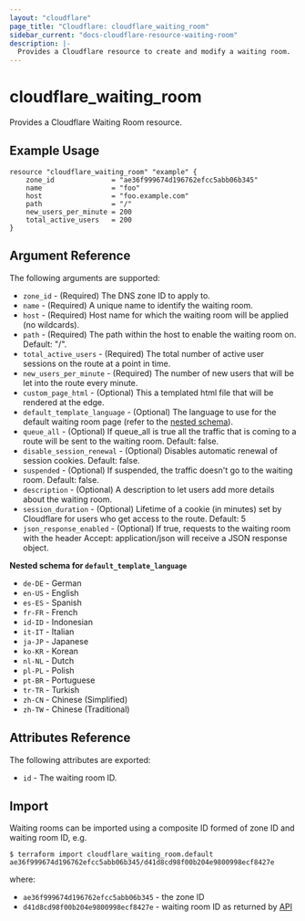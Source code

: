 ```yaml
---
layout: "cloudflare"
page_title: "Cloudflare: cloudflare_waiting_room"
sidebar_current: "docs-cloudflare-resource-waiting-room"
description: |-
  Provides a Cloudflare resource to create and modify a waiting room.
---
```


# cloudflare_waiting_room

Provides a Cloudflare Waiting Room resource.

## Example Usage

```hcl
resource "cloudflare_waiting_room" "example" {
    zone_id              = "ae36f999674d196762efcc5abb06b345"
    name                 = "foo"
    host                 = "foo.example.com"
    path                 = "/"
    new_users_per_minute = 200
    total_active_users   = 200
}
```

## Argument Reference

The following arguments are supported:

* `zone_id` - (Required) The DNS zone ID to apply to.
* `name` - (Required) A unique name to identify the waiting room.
* `host` - (Required) Host name for which the waiting room will be applied (no wildcards).
* `path` - (Required) The path within the host to enable the waiting room on. Default: "/".
* `total_active_users` - (Required) The total number of active user sessions on the route at a point in time.
* `new_users_per_minute` - (Required) The number of new users that will be let into the route every minute.
* `custom_page_html` - (Optional) This a templated html file that will be rendered at the edge.
* `default_template_language` - (Optional) The language to use for the default waiting room page (refer to the [nested schema](#nestedblock--default-template-language)).
* `queue_all` - (Optional) If queue_all is true all the traffic that is coming to a route will be sent to the waiting room. Default: false.
* `disable_session_renewal` - (Optional) Disables automatic renewal of session cookies. Default: false.
* `suspended` - (Optional) If suspended, the traffic doesn't go to the waiting room. Default: false.
* `description` - (Optional) A description to let users add more details about the waiting room.
* `session_duration` - (Optional) Lifetime of a cookie (in minutes) set by Cloudflare for users who get access to the route. Default: 5
* `json_response_enabled` - (Optional) If true, requests to the waiting room with the header Accept: application/json will receive a JSON response object.

<a id="nestedblock--default-template-language"></a>
**Nested schema for `default_template_language`**

* `de-DE` - German
* `en-US` - English
* `es-ES` - Spanish
* `fr-FR` - French
* `id-ID` - Indonesian
* `it-IT` - Italian
* `ja-JP` - Japanese
* `ko-KR` - Korean
* `nl-NL` - Dutch
* `pl-PL` - Polish
* `pt-BR` - Portuguese
* `tr-TR` - Turkish
* `zh-CN` - Chinese (Simplified)
* `zh-TW` - Chinese (Traditional)

## Attributes Reference

The following attributes are exported:

* `id` - The waiting room ID.

## Import

Waiting rooms can be imported using a composite ID formed of zone ID and waiting room ID, e.g.

```
$ terraform import cloudflare_waiting_room.default ae36f999674d196762efcc5abb06b345/d41d8cd98f00b204e9800998ecf8427e
```

where:

* `ae36f999674d196762efcc5abb06b345` - the zone ID
* `d41d8cd98f00b204e9800998ecf8427e` - waiting room ID as returned by [API](https://api.cloudflare.com/#waiting-room-list-waiting-rooms)
